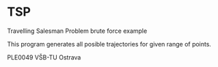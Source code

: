 # TSP
Travelling Salesman Problem brute force example

This program generates all posible trajectories for given range of points.

PLE0049
VŠB-TU Ostrava
